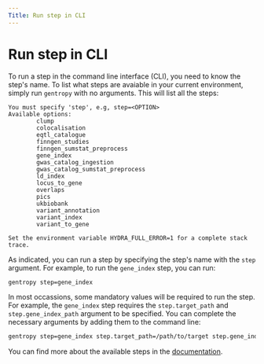 ```yaml
---
Title: Run step in CLI
---
```


# Run step in CLI

To run a step in the command line interface (CLI), you need to know the step's name. To list what steps are avaiable in your current environment, simply run `gentropy` with no arguments. This will list all the steps:

```
You must specify 'step', e.g, step=<OPTION>
Available options:
        clump
        colocalisation
        eqtl_catalogue
        finngen_studies
        finngen_sumstat_preprocess
        gene_index
        gwas_catalog_ingestion
        gwas_catalog_sumstat_preprocess
        ld_index
        locus_to_gene
        overlaps
        pics
        ukbiobank
        variant_annotation
        variant_index
        variant_to_gene

Set the environment variable HYDRA_FULL_ERROR=1 for a complete stack trace.
```

As indicated, you can run a step by specifying the step's name with the `step` argument. For example, to run the `gene_index` step, you can run:

```bash
gentropy step=gene_index
```

In most occassions, some mandatory values will be required to run the step. For example, the `gene_index` step requires the `step.target_path` and `step.gene_index_path` argument to be specified. You can complete the necessary arguments by adding them to the command line:

```bash
gentropy step=gene_index step.target_path=/path/to/target step.gene_index_path=/path/to/gene_index
```

You can find more about the available steps in the [documentation](../python_api/step/_step.md).
